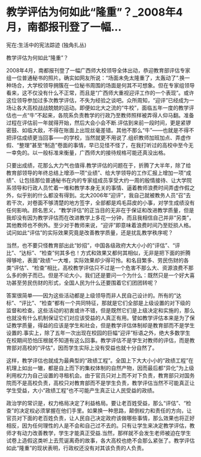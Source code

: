 # 教学评估为何如此“隆重”？_2008年4月，南都报刊登了一幅...

宪在:生活中的宪法踪迹 (独角扎丛)

教学评估为何如此“隆重”？

2008年4月，南都报刊登了一幅广西师大校领导全体出动，恭迎教育部评估专家组一位普通秘书的照片。确实如网友所说：“场面未免太隆重了，太轰动了”.换一种场合，大学校领导拥簇在一位秘书周围的场面是何其不可想象。但在专家组领导看来，这不仅没有什么不正常，而且是“广西师大重视迎评工作的一个表现”。或许这位领导参加过多次教学评估，不失为经验之谈吧。众所周知，“迎评”已经成为一场让各大高校战战兢兢的运动。即便如北大之流的“牛校”，面临五年一度的教学评估也一点“牛”不起来，各院系负责教学的行政乃至教师照样被弄得人仰马翻。准备过程在评估前一年就得开始，然后大会小会不断.评估到来前一段时间，更是紧锣密鼓、如临大敌，不得在账面上出现丝毫差错。其他不那么“牛”——也就是不得不把评估成绩更当回事——的学校，当然就更不用说了.组织教师加班加点、弄虚作假、“整理”甚至“制造”卷面的事情，早已见怪不怪了，在我打听过的高校中至今无一幸免的。以一般标准来衡量，广西师大的接待规格可能还真没出格。

只要出成绩，花那么大力气也值得.教学评估的问题在于，折腾了大半年，除了给教育部领导的年终总结上增添一项“业绩”、给大学领导的工作汇报上增加一项“成绩”、让包括那位普通秘书在内的专家组成员享受大约一周的殷情接待、让大学院系领导和行政人员忙着一堆和教学本身无关的事情、逼着教师浪费时间弄虚作假之外，似乎别的什么都没有得到。北大2006年“迎评”，我自己就被教务人员“召”去若干次，对卷面不够清楚的地方签字，全部都是鸡毛蒜皮的小事，对学生成绩没有任何影响。顾名思义，“教学评估”的正当目的无非在于保证和改进教学质量，但是我却没有因为教学评估而在改进教学上多花一分钟，而且我相信自己并非“另类”，其他教师也不例外。至少对于教师来说，“迎评”即意味着浪费时间乃至贬损人格。试问如此“评估”的实际效果究竟是改善教学质量，还是扰乱教学秩序呢？

当然，也不要只怪教育部出此“妙招”，中国各级政府大大小小的“评估”、“评比”、“达标”、“检查”何其多也！方式和效果又都何其相似，无非是把下面的折腾得够呛，表面“政绩”一大堆，实际效果却少得可怜。和名目繁多、劳民伤财的各类“评估”、“检查”相比，高校教学评估只不过是一个危害不那么大、资源浪费不那么多的例子而已。但是不论大小，我们还是要问一个为什么：既然只是一个好大喜功甚至劳民伤财的形式，全国人民为什么还要围着它们团团转呢？

答案很简单——因为这些活动都是上级领导而非人民自己设计的。所有的“达标”、“评比”、“检查”都有一个共同特征，那就是它们全部是上级设置的对下级的监督和检查。这些活动的初衷或许不错，但是既然它们是上级决定和实施的，那么也就没有什么机制保证它们对应该受益的人真正有用。譬如教学评估本来是为了保证教学质量，得益的应该是学生和社会，但是教学评估体制却是教育部而不是学生设置的.事实上，除了五年一次出现在校园的巨幅“迎评”标语之外，绝大多数学生在校期间恐怕压根就不知道有这么回事。教学评估不是学生对教师的评估，而是教育部对高校的“评估”，因而学生实际上没有受益也就十分自然了。

这样，教学评估也就成为最典型的“政绩工程”。全国上下大大小小的“政绩工程”在机理上如出一辙，都是自上而下的集权体制的自然产物，因而最后都“异化”为上级利用权力为自己设置的寻租机会。由于官员只对上而不对下负责，教育部只对国务院而不是高校负责，高校只对教育部而不是学生负责，教学评估当然不可能真正让学生受益，大小“政绩工程”也不可能产生真正让人民受益的政绩。

政治学的常识是，权力格局决定了利益格局。要让老百姓受益，那么“评估”、“检查”的决定权必须掌握在他们手里。如果换一种思路，颠倒权力和责任的方向，让官员对下面的老百姓负责，让人民自己决定政府该做哪些事情，那么效果也将正好相反，因为任何理性的人是不会和自己过不去的。只有让学生来决定教学评估，教师才有动力改善教学，学生才能真正受益.当然，那样就不会发生老师被迫在学生试卷上造假这类听上去荒诞离奇的故事，各大高校也绝不会那么紧张了。教学评估如此“隆重”的现状表明，行政权还没有对其该负责的人负责。